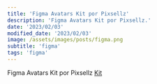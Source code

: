 ```yaml
---
title: 'Figma Avatars Kit por Pixsellz'
description: 'Figma Avatars Kit por Pixsellz.'
date: '2023/02/03'
modified_date: '2023/02/03'
image: /assets/images/posts/figma.png
subtitle: 'figma'
tags: 'figma'
---
```


Figma Avatars Kit por Pixsellz [Kit](https://www.figma.com/community/file/1000025660498190861)
